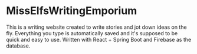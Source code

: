 # MissElfsWritingEmporium
This is a writing website created to write stories and jot down ideas on the fly. Everything you type is automatically saved and it's supposed to be quick and easy to use.
Written with React + Spring Boot and Firebase as the database.
